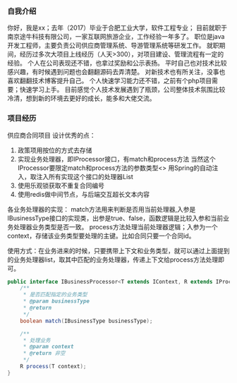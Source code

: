 ### 自我介绍
你好，我是xx；去年（2017）毕业于合肥工业大学，软件工程专业；
目前就职于 南京途牛科技有限公司，一家互联网旅游企业，工作经验一年多了。
职位是java开发工程师，主要负责公司供应商管理系统、导游管理系统等研发工作。
就职期间，经历过多次大项目上线经历（人天>300），对项目建设、管理流程有一定的经验。
个人在公司表现还不错，也拿过奖励和公示表扬。
平时自己也对技术比较感兴趣，有时候遇到问题也会翻翻源码去弄清楚。
对新技术也有所关注，没事也喜欢翻翻技术博客提升自己。
个人快速学习能力还不错，之前有个php项目需要；快速学习上手。
目前感觉个人技术发展遇到了瓶颈，公司整体技术氛围比较冷清，想到新的环境去更好的成长，能多和大佬交流。

### 项目经历
供应商合同项目
设计优秀的点：
1. 政策项用按位的方式去存储
2. 实现业务处理器，即IProcessor接口，有match和process方法
当然这个IProcessor要限定match和process方法的参数类型<>
用Spring的自动注入，取注入所有实现这个接口的处理器List<IProcessor>
3. 使用乐观锁获取不重复合同编号
4. 使用redis做中间节点，与后端交互超长文本内容

各业务处理器的实现：
match方法用来判断是否用当前处理器,入参是IBusinessType接口的实现类，出参是true、false，函数逻辑是比较入参和当前业务处理器业务类型是否一致。
process方法处理当前处理器逻辑；入参为一个context，存储该业务类型要处理的主键。比如合同只要一个合同id。

使用方式：在业务进来的时候，只要携带上下文和业务类型，就可以通过上面提到的业务处理器list，取其中匹配的业务处理器，传递上下文给process方法处理即可。
```java
public interface IBusinessProcessor<T extends IContext, R extends IProcessResult> {
    /**
     * 是否匹配指定的业务类型
     * @param businessType
     * @return
     */
    boolean match(IBusinessType businessType);

    /**
     * 处理业务
     * @param context
     * @return 非空
     */
    R process(T context);
}
```
